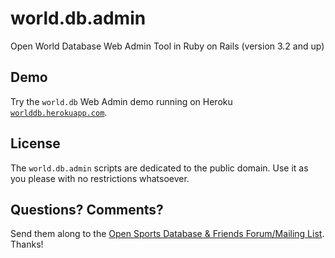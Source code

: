 # world.db.admin

Open World Database Web Admin Tool in Ruby on Rails (version 3.2 and up)


## Demo

Try the `world.db` Web Admin demo running
on Heroku [`worlddb.herokuapp.com`](http://worlddb.herokuapp.com).


## License

The `world.db.admin` scripts are dedicated to the public domain.
Use it as you please with no restrictions whatsoever.

## Questions? Comments?

Send them along to the [Open Sports Database & Friends Forum/Mailing List](http://groups.google.com/group/opensport).
Thanks!
